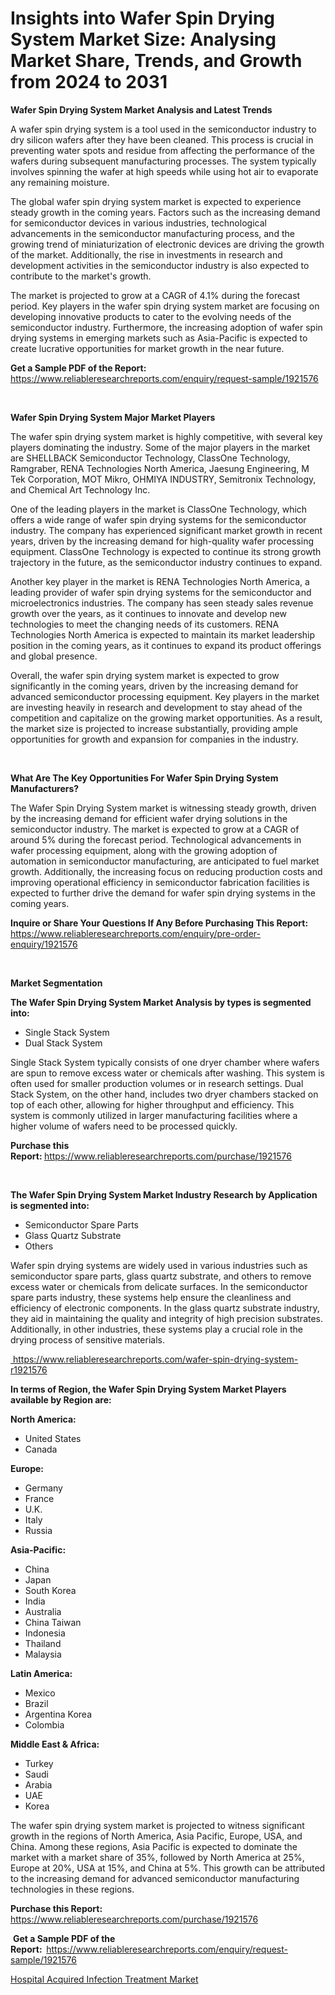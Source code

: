 <p><h1>Insights into Wafer Spin Drying System Market Size: Analysing Market Share, Trends, and Growth from 2024 to 2031</h1></p><p><strong>Wafer Spin Drying System Market Analysis and Latest Trends</strong></p>
<p><p>A wafer spin drying system is a tool used in the semiconductor industry to dry silicon wafers after they have been cleaned. This process is crucial in preventing water spots and residue from affecting the performance of the wafers during subsequent manufacturing processes. The system typically involves spinning the wafer at high speeds while using hot air to evaporate any remaining moisture.</p><p>The global wafer spin drying system market is expected to experience steady growth in the coming years. Factors such as the increasing demand for semiconductor devices in various industries, technological advancements in the semiconductor manufacturing process, and the growing trend of miniaturization of electronic devices are driving the growth of the market. Additionally, the rise in investments in research and development activities in the semiconductor industry is also expected to contribute to the market's growth.</p><p>The market is projected to grow at a CAGR of 4.1% during the forecast period. Key players in the wafer spin drying system market are focusing on developing innovative products to cater to the evolving needs of the semiconductor industry. Furthermore, the increasing adoption of wafer spin drying systems in emerging markets such as Asia-Pacific is expected to create lucrative opportunities for market growth in the near future.</p></p>
<p><strong>Get a Sample PDF of the Report:&nbsp;</strong> <a href="https://www.reliableresearchreports.com/enquiry/request-sample/1921576">https://www.reliableresearchreports.com/enquiry/request-sample/1921576</a></p>
<p>&nbsp;</p>
<p><strong>Wafer Spin Drying System Major Market Players</strong></p>
<p><p>The wafer spin drying system market is highly competitive, with several key players dominating the industry. Some of the major players in the market are SHELLBACK Semiconductor Technology, ClassOne Technology, Ramgraber, RENA Technologies North America, Jaesung Engineering, M Tek Corporation, MOT Mikro, OHMIYA INDUSTRY, Semitronix Technology, and Chemical Art Technology Inc.</p><p>One of the leading players in the market is ClassOne Technology, which offers a wide range of wafer spin drying systems for the semiconductor industry. The company has experienced significant market growth in recent years, driven by the increasing demand for high-quality wafer processing equipment. ClassOne Technology is expected to continue its strong growth trajectory in the future, as the semiconductor industry continues to expand.</p><p>Another key player in the market is RENA Technologies North America, a leading provider of wafer spin drying systems for the semiconductor and microelectronics industries. The company has seen steady sales revenue growth over the years, as it continues to innovate and develop new technologies to meet the changing needs of its customers. RENA Technologies North America is expected to maintain its market leadership position in the coming years, as it continues to expand its product offerings and global presence.</p><p>Overall, the wafer spin drying system market is expected to grow significantly in the coming years, driven by the increasing demand for advanced semiconductor processing equipment. Key players in the market are investing heavily in research and development to stay ahead of the competition and capitalize on the growing market opportunities. As a result, the market size is projected to increase substantially, providing ample opportunities for growth and expansion for companies in the industry.</p></p>
<p>&nbsp;</p>
<p><strong>What Are The Key Opportunities For Wafer Spin Drying System Manufacturers?</strong></p>
<p><p>The Wafer Spin Drying System market is witnessing steady growth, driven by the increasing demand for efficient wafer drying solutions in the semiconductor industry. The market is expected to grow at a CAGR of around 5% during the forecast period. Technological advancements in wafer processing equipment, along with the growing adoption of automation in semiconductor manufacturing, are anticipated to fuel market growth. Additionally, the increasing focus on reducing production costs and improving operational efficiency in semiconductor fabrication facilities is expected to further drive the demand for wafer spin drying systems in the coming years.</p></p>
<p><strong>Inquire or Share Your Questions If Any Before Purchasing This Report:</strong> <a href="https://www.reliableresearchreports.com/enquiry/pre-order-enquiry/1921576">https://www.reliableresearchreports.com/enquiry/pre-order-enquiry/1921576</a></p>
<p>&nbsp;</p>
<p><strong>Market Segmentation</strong></p>
<p><strong>The Wafer Spin Drying System Market Analysis by types is segmented into:</strong></p>
<p><ul><li>Single Stack System</li><li>Dual Stack System</li></ul></p>
<p><p>Single Stack System typically consists of one dryer chamber where wafers are spun to remove excess water or chemicals after washing. This system is often used for smaller production volumes or in research settings. Dual Stack System, on the other hand, includes two dryer chambers stacked on top of each other, allowing for higher throughput and efficiency. This system is commonly utilized in larger manufacturing facilities where a higher volume of wafers need to be processed quickly.</p></p>
<p><strong>Purchase this Report:&nbsp;</strong><a href="https://www.reliableresearchreports.com/purchase/1921576">https://www.reliableresearchreports.com/purchase/1921576</a></p>
<p>&nbsp;</p>
<p><strong>The Wafer Spin Drying System Market Industry Research by Application is segmented into:</strong></p>
<p><ul><li>Semiconductor Spare Parts</li><li>Glass Quartz Substrate</li><li>Others</li></ul></p>
<p><p>Wafer spin drying systems are widely used in various industries such as semiconductor spare parts, glass quartz substrate, and others to remove excess water or chemicals from delicate surfaces. In the semiconductor spare parts industry, these systems help ensure the cleanliness and efficiency of electronic components. In the glass quartz substrate industry, they aid in maintaining the quality and integrity of high precision substrates. Additionally, in other industries, these systems play a crucial role in the drying process of sensitive materials.</p></p>
<p><a href="https://www.reliableresearchreports.com/wafer-spin-drying-system-r1921576">&nbsp;https://www.reliableresearchreports.com/wafer-spin-drying-system-r1921576</a></p>
<p><strong>In terms of Region, the Wafer Spin Drying System Market Players available by Region are:</strong></p>
<p>
    <p> <strong> North America: </strong>
        <ul>
            <li>United States</li>
            <li>Canada</li>
        </ul>
        </p> 
    <p> <strong> Europe: </strong>
        <ul>
            <li>Germany</li>
            <li>France</li>
            <li>U.K.</li>
            <li>Italy</li>
            <li>Russia</li>
        </ul>
        </p> 
    <p> <strong> Asia-Pacific: </strong>
        <ul>
            <li>China</li>
            <li>Japan</li>
            <li>South Korea</li>
            <li>India</li>
            <li>Australia</li>
            <li>China Taiwan</li>
            <li>Indonesia</li>
            <li>Thailand</li>
            <li>Malaysia</li>
        </ul>
        </p> 
    <p> <strong> Latin America: </strong>
        <ul>
            <li>Mexico</li>
            <li>Brazil</li>
            <li>Argentina Korea</li>
            <li>Colombia</li>
        </ul>
        </p> 
    <p> <strong> Middle East & Africa: </strong>
        <ul>
            <li>Turkey</li>
            <li>Saudi</li>
            <li>Arabia</li>
            <li>UAE</li>
            <li>Korea</li>
        </ul>
    </p>
    </p>
<p><p>The wafer spin drying system market is projected to witness significant growth in the regions of North America, Asia Pacific, Europe, USA, and China. Among these regions, Asia Pacific is expected to dominate the market with a market share of 35%, followed by North America at 25%, Europe at 20%, USA at 15%, and China at 5%. This growth can be attributed to the increasing demand for advanced semiconductor manufacturing technologies in these regions.</p></p>
<p><strong>Purchase this Report: </strong><a href="https://www.reliableresearchreports.com/purchase/1921576">https://www.reliableresearchreports.com/purchase/1921576</a></p>
<p>&nbsp;<strong>Get a Sample PDF of the Report:&nbsp;&nbsp;</strong><a href="https://www.reliableresearchreports.com/enquiry/request-sample/1921576">https://www.reliableresearchreports.com/enquiry/request-sample/1921576</a></p>
<p><strong></strong></p>
<p><p><a href="https://view.publitas.com/reportprime-1/hospital-acquired-infection-treatment-industry-analysis-report-its-market-size-share-trends-by-application-region-competitive-strategies-2024-2031/">Hospital Acquired Infection Treatment Market</a></p></p>